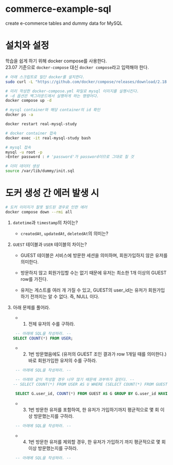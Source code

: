 # commerce-example-sql

create e-commerce tables and dummy data for MySQL

# 설치와 설정

학습을 쉽게 하기 위해 docker compose를 사용한다.  
23.07 기준으로 `docker-compose` 대신 `docker compose`라고 입력해야 한다.

```bash
# 아래 스크립트로 일단 docker를 설치한다.
sudo curl -L "https://github.com/docker/compose/releases/download/2.18.1/docker-compose-$(uname -s)-$(uname -m)" -o /usr/local/bin/docker-compose
```

```bash
# 미리 작성한 docker-compose.yml 파일로 mysql 이미지를 실행시킨다.
# -d 옵션은 백그라운드에서 실행하게 하는 명령어다.
docker compose up -d

# mysql container와 해당 container의 id 확인
docker ps -a

docker restart real-mysql-study

# docker container 접속
docker exec -it real-mysql-study bash

# mysql 접속
mysql -u root -p
>Enter password : # 'password'가 password이므로 그대로 칠 것

# 더미 데이터 생성
source /var/lib/dummy/init.sql

```

# 도커 생성 간 에러 발생 시

```bash
# 도커 이미지가 잘못 빌드된 경우로 인한 에러
docker compose down --rmi all
```

1. `datetime`과 `timestamp`의 차이는?

   - `createdAt`, `updatedAt`, `deletedAt`의 의미는?

2. `GUEST` 테이블과 `USER` 테이블의 차이는?

   - GUEST 테이블은 서비스에 방문한 세션을 의미하며, 회원가입하지 않은 유저를 의미한다.

   - 방문하지 않고 회원가입할 수는 없기 때문에 유저는 최소한 1개 이상의 GUEST row를 가진다.

   - 유저는 게스트를 여러 개 가질 수 있고, GUEST의 user_id는 유저가 회원가입하기 전까지는 알 수 없다. 즉, NULL 이다.

3. 아래 문제를 풀어라.

   - 1. 전체 유저의 수를 구하라.

   ```sql
    -- 아래에 SQL을 작성하라. --
   SELECT COUNT(*) FROM USER;
   ```

   - 2. 1번 방문했음에도 (유저의 GUEST 조인 결과가 row 1개일 때를 의미한다.) 바로 회원가입한 유저의 수를 구하라.

   ```sql
    -- 아래에 SQL을 작성하라. --

   	-- 아래와 같이 작성할 경우 너무 많기 때문에 과부하가 걸린다. --
   -- SELECT COUNT(*) FROM USER AS U WHERE (SELECT COUNT(*) FROM GUEST AS G WHERE G.user_id = U.id) = 1;--

    SELECT G.user_id, COUNT(*) FROM GUEST AS G GROUP BY G.user_id HAVING COUNT(*) = 1;
   ```

   - 3. 1번 방문한 유저를 포함하여, 한 유저가 가입하기까지 평균적으로 몇 회 이상 방문했는지를 구하라.

   ```sql
    -- 아래에 SQL을 작성하라. --

   ```

   - 4. 1번 방문한 유저를 제외할 경우, 한 유저가 가입하기 까지 평균적으로 몇 회 이상 방문했는지를 구하라.

   ```sql
    -- 아래에 SQL을 작성하라. --

   ```
